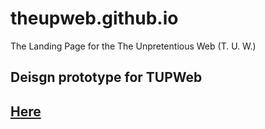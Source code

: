 # theupweb.github.io
The Landing Page for the The Unpretentious Web (T. U. W.)

## Deisgn prototype for TUPWeb
## [Here](https://www.figma.com/file/4EhO3ULHV4t0zNoNo82nL3/The-Up-Web?node-id=0%3A1)
